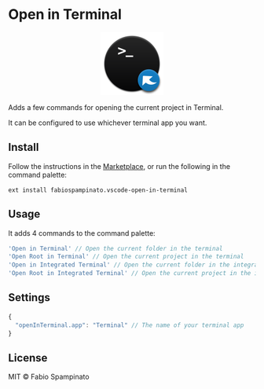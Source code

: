 # Open in Terminal

<p align="center">
  <img src="https://raw.githubusercontent.com/fabiospampinato/vscode-open-in-terminal/master/resources/logo.png" width="128" alt="Logo">
</p>

Adds a few commands for opening the current project in Terminal.

It can be configured to use whichever terminal app you want.

## Install

Follow the instructions in the [Marketplace](https://marketplace.visualstudio.com/items?itemName=fabiospampinato.vscode-open-in-terminal), or run the following in the command palette:

```shell
ext install fabiospampinato.vscode-open-in-terminal
```

## Usage

It adds 4 commands to the command palette:

```js
'Open in Terminal' // Open the current folder in the terminal
'Open Root in Terminal' // Open the current project in the terminal
'Open in Integrated Terminal' // Open the current folder in the integrated terminal
'Open Root in Integrated Terminal' // Open the current project in the integrated terminal
```

## Settings

```js
{
  "openInTerminal.app": "Terminal" // The name of your terminal app
}
```

## License

MIT © Fabio Spampinato
